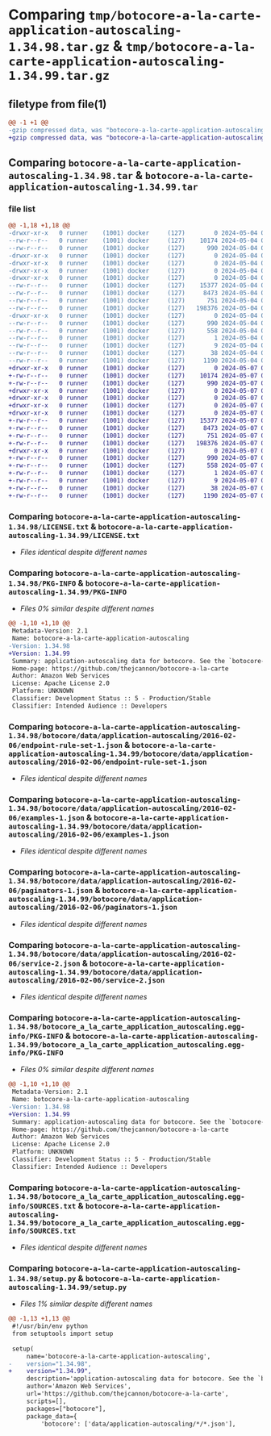 # Comparing `tmp/botocore-a-la-carte-application-autoscaling-1.34.98.tar.gz` & `tmp/botocore-a-la-carte-application-autoscaling-1.34.99.tar.gz`

## filetype from file(1)

```diff
@@ -1 +1 @@
-gzip compressed data, was "botocore-a-la-carte-application-autoscaling-1.34.98.tar", last modified: Sat May  4 01:01:20 2024, max compression
+gzip compressed data, was "botocore-a-la-carte-application-autoscaling-1.34.99.tar", last modified: Tue May  7 01:02:22 2024, max compression
```

## Comparing `botocore-a-la-carte-application-autoscaling-1.34.98.tar` & `botocore-a-la-carte-application-autoscaling-1.34.99.tar`

### file list

```diff
@@ -1,18 +1,18 @@
-drwxr-xr-x   0 runner    (1001) docker     (127)        0 2024-05-04 01:01:20.450085 botocore-a-la-carte-application-autoscaling-1.34.98/
--rw-r--r--   0 runner    (1001) docker     (127)    10174 2024-05-04 01:01:20.000000 botocore-a-la-carte-application-autoscaling-1.34.98/LICENSE.txt
--rw-r--r--   0 runner    (1001) docker     (127)      990 2024-05-04 01:01:20.450085 botocore-a-la-carte-application-autoscaling-1.34.98/PKG-INFO
-drwxr-xr-x   0 runner    (1001) docker     (127)        0 2024-05-04 01:01:20.450085 botocore-a-la-carte-application-autoscaling-1.34.98/botocore/
-drwxr-xr-x   0 runner    (1001) docker     (127)        0 2024-05-04 01:01:20.450085 botocore-a-la-carte-application-autoscaling-1.34.98/botocore/data/
-drwxr-xr-x   0 runner    (1001) docker     (127)        0 2024-05-04 01:01:20.450085 botocore-a-la-carte-application-autoscaling-1.34.98/botocore/data/application-autoscaling/
-drwxr-xr-x   0 runner    (1001) docker     (127)        0 2024-05-04 01:01:20.450085 botocore-a-la-carte-application-autoscaling-1.34.98/botocore/data/application-autoscaling/2016-02-06/
--rw-r--r--   0 runner    (1001) docker     (127)    15377 2024-05-04 01:01:11.000000 botocore-a-la-carte-application-autoscaling-1.34.98/botocore/data/application-autoscaling/2016-02-06/endpoint-rule-set-1.json
--rw-r--r--   0 runner    (1001) docker     (127)     8473 2024-05-04 01:01:11.000000 botocore-a-la-carte-application-autoscaling-1.34.98/botocore/data/application-autoscaling/2016-02-06/examples-1.json
--rw-r--r--   0 runner    (1001) docker     (127)      751 2024-05-04 01:01:11.000000 botocore-a-la-carte-application-autoscaling-1.34.98/botocore/data/application-autoscaling/2016-02-06/paginators-1.json
--rw-r--r--   0 runner    (1001) docker     (127)   198376 2024-05-04 01:01:11.000000 botocore-a-la-carte-application-autoscaling-1.34.98/botocore/data/application-autoscaling/2016-02-06/service-2.json
-drwxr-xr-x   0 runner    (1001) docker     (127)        0 2024-05-04 01:01:20.450085 botocore-a-la-carte-application-autoscaling-1.34.98/botocore_a_la_carte_application_autoscaling.egg-info/
--rw-r--r--   0 runner    (1001) docker     (127)      990 2024-05-04 01:01:20.000000 botocore-a-la-carte-application-autoscaling-1.34.98/botocore_a_la_carte_application_autoscaling.egg-info/PKG-INFO
--rw-r--r--   0 runner    (1001) docker     (127)      558 2024-05-04 01:01:20.000000 botocore-a-la-carte-application-autoscaling-1.34.98/botocore_a_la_carte_application_autoscaling.egg-info/SOURCES.txt
--rw-r--r--   0 runner    (1001) docker     (127)        1 2024-05-04 01:01:20.000000 botocore-a-la-carte-application-autoscaling-1.34.98/botocore_a_la_carte_application_autoscaling.egg-info/dependency_links.txt
--rw-r--r--   0 runner    (1001) docker     (127)        9 2024-05-04 01:01:20.000000 botocore-a-la-carte-application-autoscaling-1.34.98/botocore_a_la_carte_application_autoscaling.egg-info/top_level.txt
--rw-r--r--   0 runner    (1001) docker     (127)       38 2024-05-04 01:01:20.450085 botocore-a-la-carte-application-autoscaling-1.34.98/setup.cfg
--rw-r--r--   0 runner    (1001) docker     (127)     1190 2024-05-04 01:01:20.000000 botocore-a-la-carte-application-autoscaling-1.34.98/setup.py
+drwxr-xr-x   0 runner    (1001) docker     (127)        0 2024-05-07 01:02:22.488103 botocore-a-la-carte-application-autoscaling-1.34.99/
+-rw-r--r--   0 runner    (1001) docker     (127)    10174 2024-05-07 01:02:22.000000 botocore-a-la-carte-application-autoscaling-1.34.99/LICENSE.txt
+-rw-r--r--   0 runner    (1001) docker     (127)      990 2024-05-07 01:02:22.488103 botocore-a-la-carte-application-autoscaling-1.34.99/PKG-INFO
+drwxr-xr-x   0 runner    (1001) docker     (127)        0 2024-05-07 01:02:22.484103 botocore-a-la-carte-application-autoscaling-1.34.99/botocore/
+drwxr-xr-x   0 runner    (1001) docker     (127)        0 2024-05-07 01:02:22.484103 botocore-a-la-carte-application-autoscaling-1.34.99/botocore/data/
+drwxr-xr-x   0 runner    (1001) docker     (127)        0 2024-05-07 01:02:22.484103 botocore-a-la-carte-application-autoscaling-1.34.99/botocore/data/application-autoscaling/
+drwxr-xr-x   0 runner    (1001) docker     (127)        0 2024-05-07 01:02:22.488103 botocore-a-la-carte-application-autoscaling-1.34.99/botocore/data/application-autoscaling/2016-02-06/
+-rw-r--r--   0 runner    (1001) docker     (127)    15377 2024-05-07 01:02:10.000000 botocore-a-la-carte-application-autoscaling-1.34.99/botocore/data/application-autoscaling/2016-02-06/endpoint-rule-set-1.json
+-rw-r--r--   0 runner    (1001) docker     (127)     8473 2024-05-07 01:02:10.000000 botocore-a-la-carte-application-autoscaling-1.34.99/botocore/data/application-autoscaling/2016-02-06/examples-1.json
+-rw-r--r--   0 runner    (1001) docker     (127)      751 2024-05-07 01:02:10.000000 botocore-a-la-carte-application-autoscaling-1.34.99/botocore/data/application-autoscaling/2016-02-06/paginators-1.json
+-rw-r--r--   0 runner    (1001) docker     (127)   198376 2024-05-07 01:02:10.000000 botocore-a-la-carte-application-autoscaling-1.34.99/botocore/data/application-autoscaling/2016-02-06/service-2.json
+drwxr-xr-x   0 runner    (1001) docker     (127)        0 2024-05-07 01:02:22.488103 botocore-a-la-carte-application-autoscaling-1.34.99/botocore_a_la_carte_application_autoscaling.egg-info/
+-rw-r--r--   0 runner    (1001) docker     (127)      990 2024-05-07 01:02:22.000000 botocore-a-la-carte-application-autoscaling-1.34.99/botocore_a_la_carte_application_autoscaling.egg-info/PKG-INFO
+-rw-r--r--   0 runner    (1001) docker     (127)      558 2024-05-07 01:02:22.000000 botocore-a-la-carte-application-autoscaling-1.34.99/botocore_a_la_carte_application_autoscaling.egg-info/SOURCES.txt
+-rw-r--r--   0 runner    (1001) docker     (127)        1 2024-05-07 01:02:22.000000 botocore-a-la-carte-application-autoscaling-1.34.99/botocore_a_la_carte_application_autoscaling.egg-info/dependency_links.txt
+-rw-r--r--   0 runner    (1001) docker     (127)        9 2024-05-07 01:02:22.000000 botocore-a-la-carte-application-autoscaling-1.34.99/botocore_a_la_carte_application_autoscaling.egg-info/top_level.txt
+-rw-r--r--   0 runner    (1001) docker     (127)       38 2024-05-07 01:02:22.488103 botocore-a-la-carte-application-autoscaling-1.34.99/setup.cfg
+-rw-r--r--   0 runner    (1001) docker     (127)     1190 2024-05-07 01:02:22.000000 botocore-a-la-carte-application-autoscaling-1.34.99/setup.py
```

### Comparing `botocore-a-la-carte-application-autoscaling-1.34.98/LICENSE.txt` & `botocore-a-la-carte-application-autoscaling-1.34.99/LICENSE.txt`

 * *Files identical despite different names*

### Comparing `botocore-a-la-carte-application-autoscaling-1.34.98/PKG-INFO` & `botocore-a-la-carte-application-autoscaling-1.34.99/PKG-INFO`

 * *Files 0% similar despite different names*

```diff
@@ -1,10 +1,10 @@
 Metadata-Version: 2.1
 Name: botocore-a-la-carte-application-autoscaling
-Version: 1.34.98
+Version: 1.34.99
 Summary: application-autoscaling data for botocore. See the `botocore-a-la-carte` package for more info.
 Home-page: https://github.com/thejcannon/botocore-a-la-carte
 Author: Amazon Web Services
 License: Apache License 2.0
 Platform: UNKNOWN
 Classifier: Development Status :: 5 - Production/Stable
 Classifier: Intended Audience :: Developers
```

### Comparing `botocore-a-la-carte-application-autoscaling-1.34.98/botocore/data/application-autoscaling/2016-02-06/endpoint-rule-set-1.json` & `botocore-a-la-carte-application-autoscaling-1.34.99/botocore/data/application-autoscaling/2016-02-06/endpoint-rule-set-1.json`

 * *Files identical despite different names*

### Comparing `botocore-a-la-carte-application-autoscaling-1.34.98/botocore/data/application-autoscaling/2016-02-06/examples-1.json` & `botocore-a-la-carte-application-autoscaling-1.34.99/botocore/data/application-autoscaling/2016-02-06/examples-1.json`

 * *Files identical despite different names*

### Comparing `botocore-a-la-carte-application-autoscaling-1.34.98/botocore/data/application-autoscaling/2016-02-06/paginators-1.json` & `botocore-a-la-carte-application-autoscaling-1.34.99/botocore/data/application-autoscaling/2016-02-06/paginators-1.json`

 * *Files identical despite different names*

### Comparing `botocore-a-la-carte-application-autoscaling-1.34.98/botocore/data/application-autoscaling/2016-02-06/service-2.json` & `botocore-a-la-carte-application-autoscaling-1.34.99/botocore/data/application-autoscaling/2016-02-06/service-2.json`

 * *Files identical despite different names*

### Comparing `botocore-a-la-carte-application-autoscaling-1.34.98/botocore_a_la_carte_application_autoscaling.egg-info/PKG-INFO` & `botocore-a-la-carte-application-autoscaling-1.34.99/botocore_a_la_carte_application_autoscaling.egg-info/PKG-INFO`

 * *Files 0% similar despite different names*

```diff
@@ -1,10 +1,10 @@
 Metadata-Version: 2.1
 Name: botocore-a-la-carte-application-autoscaling
-Version: 1.34.98
+Version: 1.34.99
 Summary: application-autoscaling data for botocore. See the `botocore-a-la-carte` package for more info.
 Home-page: https://github.com/thejcannon/botocore-a-la-carte
 Author: Amazon Web Services
 License: Apache License 2.0
 Platform: UNKNOWN
 Classifier: Development Status :: 5 - Production/Stable
 Classifier: Intended Audience :: Developers
```

### Comparing `botocore-a-la-carte-application-autoscaling-1.34.98/botocore_a_la_carte_application_autoscaling.egg-info/SOURCES.txt` & `botocore-a-la-carte-application-autoscaling-1.34.99/botocore_a_la_carte_application_autoscaling.egg-info/SOURCES.txt`

 * *Files identical despite different names*

### Comparing `botocore-a-la-carte-application-autoscaling-1.34.98/setup.py` & `botocore-a-la-carte-application-autoscaling-1.34.99/setup.py`

 * *Files 1% similar despite different names*

```diff
@@ -1,13 +1,13 @@
 #!/usr/bin/env python
 from setuptools import setup
 
 setup(
     name='botocore-a-la-carte-application-autoscaling',
-    version="1.34.98",
+    version="1.34.99",
     description='application-autoscaling data for botocore. See the `botocore-a-la-carte` package for more info.',
     author='Amazon Web Services',
     url='https://github.com/thejcannon/botocore-a-la-carte',
     scripts=[],
     packages=["botocore"],
     package_data={
         'botocore': ['data/application-autoscaling/*/*.json'],
```

